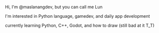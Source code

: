 Hi, I'm @maslanangdev, but you can call me Lun

I'm interested in Python language, gamedev, and daily app development

currently learning Python, C++, Godot, and how to draw (still bad at it T_T)

<!---
maslanangdev/maslanangdev is a ✨ special ✨ repository because its `README.md` (this file) appears on your GitHub profile.
You can click the Preview link to take a look at your changes.
--->
